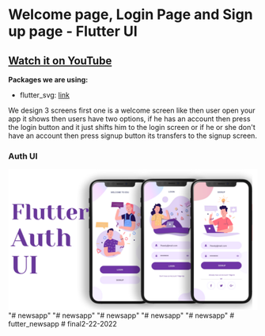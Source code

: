 # Welcome page, Login Page and Sign up page - Flutter UI

## [Watch it on YouTube](https://youtu.be/ExKYjqgswJg)

**Packages we are using:**

- flutter_svg: [link](https://pub.dev/packages/flutter_svg)

We design 3 screens first one is a welcome screen like then user open your app it shows then users have two options, if he has an account then press the login button and it just shifts him to the login screen or if he or she don't have an account then press signup button its transfers to the signup screen.

### Auth UI

![App UI](/UI.png)
"# newsapp" 
"# newsapp" 
"# newsapp" 
"# newsapp" 
"# newsapp" 
#   f u t t e r _ n e w s a p p 
 
 #   f i n a l 2 - 2 2 - 2 0 2 2 
 
 